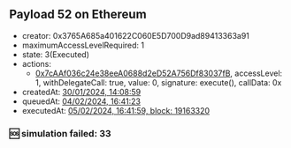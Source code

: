 ## Payload 52 on Ethereum

- creator: 0x3765A685a401622C060E5D700D9ad89413363a91
- maximumAccessLevelRequired: 1
- state: 3(Executed)
- actions:
  - [0x7cAAf036c24e38eeA0688d2eD52A756Df83037fB](https://etherscan.io/tx/0x7cAAf036c24e38eeA0688d2eD52A756Df83037fB), accessLevel: 1, withDelegateCall: true, value: 0, signature: execute(), callData: 0x
- createdAt: [30/01/2024, 14:08:59](https://etherscan.io/tx/0x33a41e9faec90cf01552218a088d901553cc76341d409526118c0912719a8a65)
- queuedAt: [04/02/2024, 16:41:23](https://etherscan.io/tx/0x3636ba8bcf5e426ef297d29c13f31205c81fecd9ebeed6fff3ee4f58d0f580fb)
- executedAt: [05/02/2024, 16:41:59, block: 19163320](https://etherscan.io/tx/0x8a034ef3e8dafbd47e0f6d114b4de72b389d6fdcadc1d7024f02696243374a4f)

### :sos: simulation failed: 33
